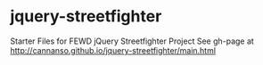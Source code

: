 # jquery-streetfighter
Starter Files for FEWD jQuery Streetfighter Project
See gh-page at http://cannanso.github.io/jquery-streetfighter/main.html
